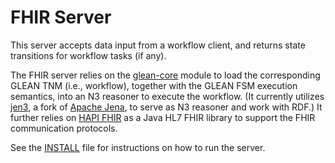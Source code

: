 # FHIR Server

This server accepts data input from a workflow client, and returns state transitions for workflow tasks (if any). 

The FHIR server relies on the [glean-core](https://github.com/william-vw/glean/glean-core) module to load the corresponding GLEAN TNM (i.e., workflow), together with the GLEAN FSM execution semantics, into an N3 reasoner to execute the workflow. (It currently utilizes [jen3](https://github.com/william-vw/jen3), a fork of [Apache Jena](http://jena.apache.org), to serve as N3 reasoner and work with RDF.) It further relies on [HAPI FHIR](https://hapifhir.io/) as a Java HL7 FHIR library to support the FHIR communication protocols.

See the [INSTALL](INSTALL) file for instructions on how to run the server.